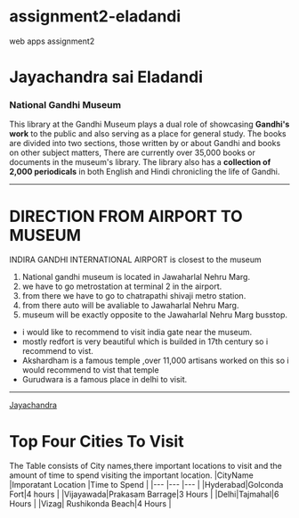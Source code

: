 # assignment2-eladandi
web apps assignment2

# Jayachandra sai Eladandi 
### National Gandhi Museum

This library at the Gandhi Museum plays a dual role of showcasing **Gandhi's work** to the public and also serving as a place for general study. The books are divided into two sections, those written by or about Gandhi and books on other subject matters, There are currently over 35,000 books or documents in the museum's library. The library also has a **collection of 2,000 periodicals** in both English and Hindi chronicling the life of Gandhi.
***
# DIRECTION FROM AIRPORT TO MUSEUM
INDIRA GANDHI INTERNATIONAL AIRPORT is closest to the museum
1. National gandhi museum is located in Jawaharlal Nehru Marg.
6. we have to go metrostation at terminal 2 in the airport. 
4. from there we have to go to chatrapathi shivaji metro station.
8. from there auto will be avaliable to Jawaharlal Nehru Marg.
7. museum will be exactly opposite to the Jawaharlal Nehru Marg busstop.

* i would like to recommend to visit india gate near the museum.
* mostly redfort is very beautiful which is builded in 17th century so i recommend to vist.
* Akshardham is a famous temple ,over 11,000 artisans worked on this so i would recommend to vist that temple
* Gurudwara is a famous place in delhi to visit.
***
[Jayachandra](AboutMe.md)

# Top Four Cities To Visit
The Table consists of City names,there important locations to visit and the amount of time to spend visiting the important location.
|CityName       |Imporatant Location        |Time to Spend         |
|---    |---     |---      |
|Hyderabad|Golconda Fort|4 hours               |
|Vijayawada|Prakasam Barrage|3 Hours               |
|Delhi|Tajmahal|6 Hours               |
|Vizag| Rushikonda Beach|4 Hours               |
              
              



